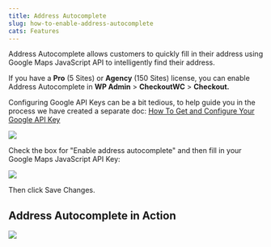```yaml
---
title: Address Autocomplete
slug: how-to-enable-address-autocomplete
cats: Features
---
```



  <p>
    Address Autocomplete allows customers to quickly fill in their address using Google Maps JavaScript API to intelligently find their address.
  </p>
  <p>
    If you have a <strong>Pro</strong> (5 Sites) or <strong>Agency</strong>&nbsp;(150 Sites) license, you can enable Address Autocomplete in&nbsp;<strong>WP Admin</strong>&nbsp;&gt;&nbsp;<strong>CheckoutWC</strong> &gt; <strong>Checkout.</strong>
  </p>
  <p>
    Configuring Google API Keys can be a bit tedious, to help guide you in the process we have created a separate doc: <a href="https://www.checkoutwc.com/documentation/how-to-get-and-configure-your-google-api-key">How To Get and Configure Your Google API Key</a>
  </p>
  <p>
    <img src="https://s3.amazonaws.com/helpscout.net/docs/assets/5bdde2822c7d3a01757ac42e/images/5d24fe9c2c7d3a2ec4bea24a/file-2gWBXlq3wr.png" />
  </p>
  <p>
    Check the box for "Enable address autocomplete" and then fill in your Google Maps JavaScript API Key:
  </p>
  <p>
    <img src="https://s3.amazonaws.com/helpscout.net/docs/assets/5bdde2822c7d3a01757ac42e/images/5d24feb2042863478674ae1c/file-SIgCZqLWrW.png" />
  </p>
  <p>
    Then click Save Changes.
  </p>
  <h2>
    Address Autocomplete in Action
  </h2>
  <p>
    <img src="https://s3.amazonaws.com/helpscout.net/docs/assets/5bdde2822c7d3a01757ac42e/images/5d2500432c7d3a2ec4bea25e/file-w5Ci5YP3jL.gif" style="caret-color: rgb(0, 0, 0); color: rgb(0, 0, 0); font-family: -webkit-standard;" />
  </p>
